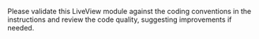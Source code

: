 Please validate this LiveView module against the coding conventions in the instructions and review the code quality, suggesting improvements if needed.
